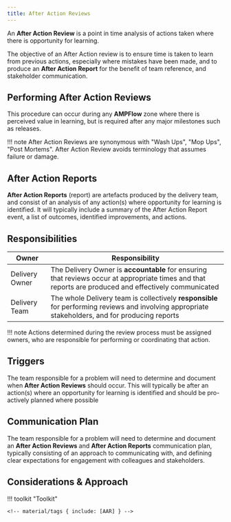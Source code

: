 ```yaml
---
title: After Action Reviews
---
```


An **After Action Review** is a point in time analysis of actions taken where there is opportunity for learning. 

The objective of an After Action review is to ensure time is taken to learn from previous actions, especially where mistakes have been made, and to produce an **After Action Report** for the benefit of team reference, and stakeholder communication. 

## Performing After Action Reviews

This procedure can occur during any **AMPFlow** zone where there is perceived value in learning, but is required after any major milestones such as releases.

!!! note
    After Action Reviews are synonymous with "Wash Ups", "Mop Ups", "Post Mortems". After Action Review avoids terminology that assumes failure or damage. 

## After Action Reports
**After Action Reports** (report) are artefacts produced by the delivery team, and consist of an analysis of any action(s) where opportunity for learning is identified. It will typically include a summary of the After Action Report event, a list of outcomes, identified improvements, and actions.

## Responsibilities

| Owner                 | Responsibility |
|---|---|
| Delivery Owner         | The Delivery Owner is **accountable** for ensuring that reviews occur at appropriate times and that reports are produced and effectively communicated |
| Delivery Team         | The whole Delivery team is collectively **responsible** for performing reviews and involving appropriate stakeholders, and for producing reports |

!!! note
    Actions determined during the review process must be assigned owners, who are responsible for performing or coordinating that action.

## Triggers

The team responsible for a problem will need to determine and document when **After Action Reviews** should occur. This will typically be after an action(s) where an opportunity for learning is identified and should be pro-actively planned where possible

## Communication Plan

The team responsible for a problem will need to determine and document an **After Action Reviews** and **After Action Reports** communication plan, typically consisting of an approach to communicating with, and defining clear expectations for engagement with colleagues and stakeholders. 

## Considerations & Approach

!!! toolkit "Toolkit"

    <!-- material/tags { include: [AAR] } -->